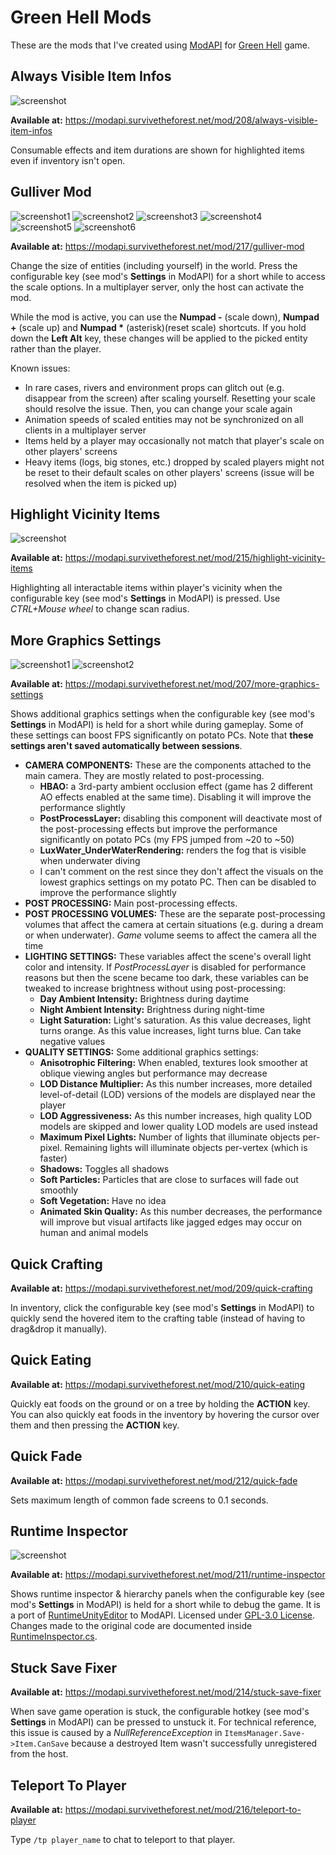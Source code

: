 # Green Hell Mods

These are the mods that I've created using [ModAPI](https://modapi.survivetheforest.net/game/GH/) for [Green Hell](https://store.steampowered.com/app/815370/Green_Hell/) game.

## Always Visible Item Infos

![screenshot](Screenshots/AlwaysVisibleItemInfos.jpg)

**Available at:** https://modapi.survivetheforest.net/mod/208/always-visible-item-infos

Consumable effects and item durations are shown for highlighted items even if inventory isn't open.

## Gulliver Mod

![screenshot1](Screenshots/GulliverMod1.jpg) ![screenshot2](Screenshots/GulliverMod2.jpg) ![screenshot3](Screenshots/GulliverMod3.jpg) ![screenshot4](Screenshots/GulliverMod4.jpg) ![screenshot5](Screenshots/GulliverMod5.jpg) ![screenshot6](Screenshots/GulliverMod6.jpg)

**Available at:** https://modapi.survivetheforest.net/mod/217/gulliver-mod

Change the size of entities (including yourself) in the world. Press the configurable key (see mod's **Settings** in ModAPI) for a short while to access the scale options. In a multiplayer server, only the host can activate the mod.

While the mod is active, you can use the **Numpad -** (scale down), **Numpad +** (scale up) and **Numpad \*** (asterisk)(reset scale) shortcuts. If you hold down the **Left Alt** key, these changes will be applied to the picked entity rather than the player.

Known issues:

- In rare cases, rivers and environment props can glitch out (e.g. disappear from the screen) after scaling yourself. Resetting your scale should resolve the issue. Then, you can change your scale again
- Animation speeds of scaled entities may not be synchronized on all clients in a multiplayer server
- Items held by a player may occasionally not match that player's scale on other players' screens
- Heavy items (logs, big stones, etc.) dropped by scaled players might not be reset to their default scales on other players' screens (issue will be resolved when the item is picked up)

## Highlight Vicinity Items

![screenshot](Screenshots/HighlightVicinityItems.jpg)

**Available at:** https://modapi.survivetheforest.net/mod/215/highlight-vicinity-items

Highlighting all interactable items within player's vicinity when the configurable key (see mod's **Settings** in ModAPI) is pressed. Use *CTRL+Mouse wheel* to change scan radius.

## More Graphics Settings

![screenshot1](Screenshots/MoreGraphicsSettings1.jpg) ![screenshot2](Screenshots/MoreGraphicsSettings2.jpg)

**Available at:** https://modapi.survivetheforest.net/mod/207/more-graphics-settings

Shows additional graphics settings when the configurable key (see mod's **Settings** in ModAPI) is held for a short while during gameplay. Some of these settings can boost FPS significantly on potato PCs. Note that **these settings aren't saved automatically between sessions**.

- **CAMERA COMPONENTS:** These are the components attached to the main camera. They are mostly related to post-processing.
  - **HBAO:** a 3rd-party ambient occlusion effect (game has 2 different AO effects enabled at the same time). Disabling it will improve the performance slightly
  - **PostProcessLayer:** disabling this component will deactivate most of the post-processing effects but improve the performance significantly on potato PCs (my FPS jumped from ~20 to ~50)
  - **LuxWater_UnderWaterRendering:** renders the fog that is visible when underwater diving
  - I can't comment on the rest since they don't affect the visuals on the lowest graphics settings on my potato PC. Then can be disabled to improve the performance slightly
- **POST PROCESSING:** Main post-processing effects.
- **POST PROCESSING VOLUMES:** These are the separate post-processing volumes that affect the camera at certain situations (e.g. during a dream or when underwater). *Game* volume seems to affect the camera all the time
- **LIGHTING SETTINGS:** These variables affect the scene's overall light color and intensity. If *PostProcessLayer* is disabled for performance reasons but then the scene became too dark, these variables can be tweaked to increase brightness without using post-processing:
  - **Day Ambient Intensity:** Brightness during daytime
  - **Night Ambient Intensity:** Brightness during night-time
  - **Light Saturation:** Light's saturation. As this value decreases, light turns orange. As this value increases, light turns blue. Can take negative values
- **QUALITY SETTINGS:** Some additional graphics settings:
  - **Anisotrophic Filtering:** When enabled, textures look smoother at oblique viewing angles but performance may decrease
  - **LOD Distance Multiplier:** As this number increases, more detailed level-of-detail (LOD) versions of the models are displayed near the player
  - **LOD Aggressiveness:** As this number increases, high quality LOD models are skipped and lower quality LOD models are used instead
  - **Maximum Pixel Lights:** Number of lights that illuminate objects per-pixel. Remaining lights will illuminate objects per-vertex (which is faster)
  - **Shadows:** Toggles all shadows
  - **Soft Particles:** Particles that are close to surfaces will fade out smoothly
  - **Soft Vegetation:** Have no idea
  - **Animated Skin Quality:** As this number decreases, the performance will improve but visual artifacts like jagged edges may occur on human and animal models

## Quick Crafting

**Available at:** https://modapi.survivetheforest.net/mod/209/quick-crafting

In inventory, click the configurable key (see mod's **Settings** in ModAPI) to quickly send the hovered item to the crafting table (instead of having to drag&drop it manually).

## Quick Eating

**Available at:** https://modapi.survivetheforest.net/mod/210/quick-eating

Quickly eat foods on the ground or on a tree by holding the **ACTION** key. You can also quickly eat foods in the inventory by hovering the cursor over them and then pressing the **ACTION** key.

## Quick Fade

**Available at:** https://modapi.survivetheforest.net/mod/212/quick-fade

Sets maximum length of common fade screens to 0.1 seconds.

## Runtime Inspector

![screenshot](Screenshots/RuntimeInspector.jpg)

**Available at:** https://modapi.survivetheforest.net/mod/211/runtime-inspector

Shows runtime inspector & hierarchy panels when the configurable key (see mod's **Settings** in ModAPI) is held for a short while to debug the game. It is a port of [RuntimeUnityEditor](https://github.com/ManlyMarco/RuntimeUnityEditor) to ModAPI. Licensed under [GPL-3.0 License](RuntimeInspector/LICENSE.txt). Changes made to the original code are documented inside [RuntimeInspector.cs](RuntimeInspector/RuntimeInspector.cs).

## Stuck Save Fixer

**Available at:** https://modapi.survivetheforest.net/mod/214/stuck-save-fixer

When save game operation is stuck, the configurable hotkey (see mod's **Settings** in ModAPI) can be pressed to unstuck it. For technical reference, this issue is caused by a *NullReferenceException* in `ItemsManager.Save->Item.CanSave` because a destroyed Item wasn't successfully unregistered from the host.

## Teleport To Player

**Available at:** https://modapi.survivetheforest.net/mod/216/teleport-to-player

Type `/tp player_name` to chat to teleport to that player.
